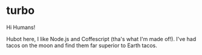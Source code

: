# turbo

Hi Humans!

Hubot here, I like Node.js and Coffescript (tha's what I'm made of!).
I've had tacos on the moon and find them far superior to Earth tacos.
